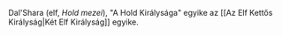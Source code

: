 Dal'Shara (elf, *Hold mezei*), "A Hold Királysága" egyike az [[Az Elf Kettős Királyság|Két Elf Királyság]] egyike.